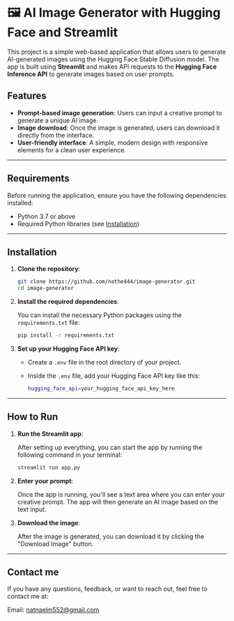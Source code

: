 # 🖼️ AI Image Generator with Hugging Face and Streamlit

This project is a simple web-based application that allows users to generate AI-generated images using the Hugging Face Stable Diffusion model. The app is built using **Streamlit** and makes API requests to the **Hugging Face Inference API** to generate images based on user prompts.

## Features
- **Prompt-based image generation**: Users can input a creative prompt to generate a unique AI image.
- **Image download**: Once the image is generated, users can download it directly from the interface.
- **User-friendly interface**: A simple, modern design with responsive elements for a clean user experience.

---

## Requirements

Before running the application, ensure you have the following dependencies installed:

- Python 3.7 or above
- Required Python libraries (see [Installation](#installation))

---

## Installation

1. **Clone the repository**:

    ```bash
    git clone https://github.com/nathe444/image-generator.git
    cd image-generator
    ```

2. **Install the required dependencies**:

    You can install the necessary Python packages using the `requirements.txt` file:

    ```bash
    pip install -r requirements.txt
    ```

3. **Set up your Hugging Face API key**:

    - Create a `.env` file in the root directory of your project.
    - Inside the `.env` file, add your Hugging Face API key like this:
    
      ```bash
      hugging_face_api=your_hugging_face_api_key_here
      ```

---

## How to Run

1. **Run the Streamlit app**:

    After setting up everything, you can start the app by running the following command in your terminal:

    ```bash
    streamlit run app.py
    ```

2. **Enter your prompt**:

    Once the app is running, you'll see a text area where you can enter your creative prompt. The app will then generate an AI image based on the text input.

3. **Download the image**:

    After the image is generated, you can download it by clicking the "Download Image" button.

---

## Contact me
If you have any questions, feedback, or want to reach out, feel free to contact me at:

Email: natnaelm552@gmail.com

